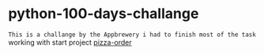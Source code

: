 # python-100-days-challange

`This is a challange by the Appbrewery i had to finish most of the task`
working with start project [pizza-order](https://repl.it/@appbrewery/day-3-4-exercise
)
